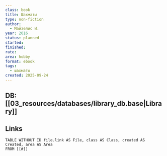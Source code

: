 ```yaml
---
class: book
title: Шахматы
type: non-fiction
author:
  - Майзелис И.
year: 2016
status: planned
started:
finished:
rate:
area: hobby
format: ebook
tags:
  - шахматы
created: 2025-09-24
---
```

## DB: [[03_resources/databases/library_db.base|Library]]

## Links

```dataview
TABLE WITHOUT ID file.link AS File, class AS Class, created AS Created, area AS Area
FROM [[#]]
````